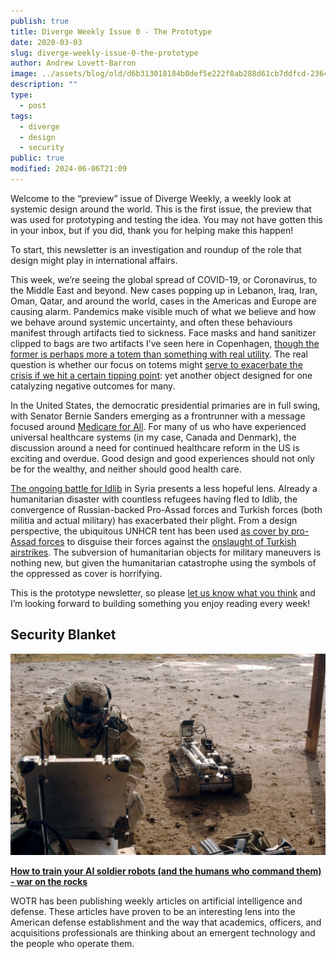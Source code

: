 ```yaml
---
publish: true
title: Diverge Weekly Issue 0 - The Prototype
date: 2020-03-03
slug: diverge-weekly-issue-0-the-prototype
author: Andrew Lovett-Barron
image: ../assets/blog/old/d6b313018184b0def5e222f8ab288d61cb7ddfcd-2364x2956.jpg
description: ""
type:
  - post
tags:
  - diverge
  - design
  - security
public: true
modified: 2024-06-06T21:09
---
```


Welcome to the “preview” issue of Diverge Weekly, a weekly look at systemic design around the world. This is the first issue, the preview that was used for prototyping and testing the idea. You may not have gotten this in your inbox, but if you did, thank you for helping make this happen!

To start, this newsletter is an investigation and roundup of the role that design might play in international affairs.

This week, we’re seeing the global spread of COVID-19, or Coronavirus, to the Middle East and beyond. New cases popping up in Lebanon, Iraq, Iran, Oman, Qatar, and around the world, cases in the Americas and Europe are causing alarm. Pandemics make visible much of what we believe and how we behave around systemic uncertainty, and often these behaviours manifest through artifacts tied to sickness. Face masks and hand sanitizer clipped to bags are two artifacts I’ve seen here in Copenhagen, [though the former is perhaps more a totem than something with real utility](https://www.vox.com/the-goods/2020/2/6/21124979/wuhan-coronavirus-face-masks-hoarding). The real question is whether our focus on totems might [serve to exacerbate the crisis if we hit a certain tipping point](https://www.nytimes.com/2020/02/29/health/coronavirus-n95-face-masks.html): yet another object designed for one catalyzing negative outcomes for many.

In the United States, the democratic presidential primaries are in full swing, with Senator Bernie Sanders emerging as a frontrunner with a message focused around [Medicare for All](https://www.nytimes.com/2020/02/25/upshot/medicare-for-all-basics-bernie-sanders.html). For many of us who have experienced universal healthcare systems (in my case, Canada and Denmark), the discussion around a need for continued healthcare reform in the US is exciting and overdue. Good design and good experiences should not only be for the wealthy, and neither should good health care.

[The ongoing battle for Idlib](https://www.aljazeera.com/topics/events/idlib-battle-syria.html) in Syria presents a less hopeful lens. Already a humanitarian disaster with countless refugees having fled to Idlib, the convergence of Russian-backed Pro-Assad forces and Turkish forces (both militia and actual military) has exacerbated their plight. From a design perspective, the ubiquitous UNHCR tent has been used [as cover by pro-Assad forces](https://twitter.com/TitusMichaeleus/status/1184867339331919872) to disguise their forces against the [onslaught of Turkish airstrikes](https://www.middleeastmonitor.com/20200301-turkey-destroys-scores-of-syrian-army-targets-incl-airport-air-defences-and-tanks/). The subversion of humanitarian objects for military maneuvers is nothing new, but given the humanitarian catastrophe using the symbols of the oppressed as cover is horrifying.

This is the prototype newsletter, so please [let us know what you think](mailto:alb@andrewlb.com) and I’m looking forward to building something you enjoy reading every week!

## Security Blanket

![](../_assets/2ffd9b9ea5ab387e9b6ed429bd0911e00ac691e7-1330x850.jpg)

[**How to train your AI soldier robots (and the humans who command them) - war on the rocks**](https://warontherocks.com/2020/02/how-to-train-your-ai-soldier-robots-and-the-humans-who-command-them/)

WOTR has been publishing weekly articles on artificial intelligence and defense. These articles have proven to be an interesting lens into the American defense establishment and the way that academics, officers, and acquisitions professionals are thinking about an emergent technology and the people who operate them.
